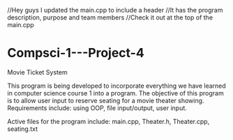 
//Hey guys I updated the main.cpp to include a header
//It has the program description, purpose and team members
//Check it out at the top of the main.cpp

# Compsci-1---Project-4

Movie Ticket System

This program  is being developed to incorporate everything we have learned in computer science course 1 into a program.
The objective of this program is to allow user input to reserve seating for a movie theater showing.
Requirements include: using OOP, file input/output, user input.

Active files for the program include: main.cpp, Theater.h, Theater.cpp, seating.txt

